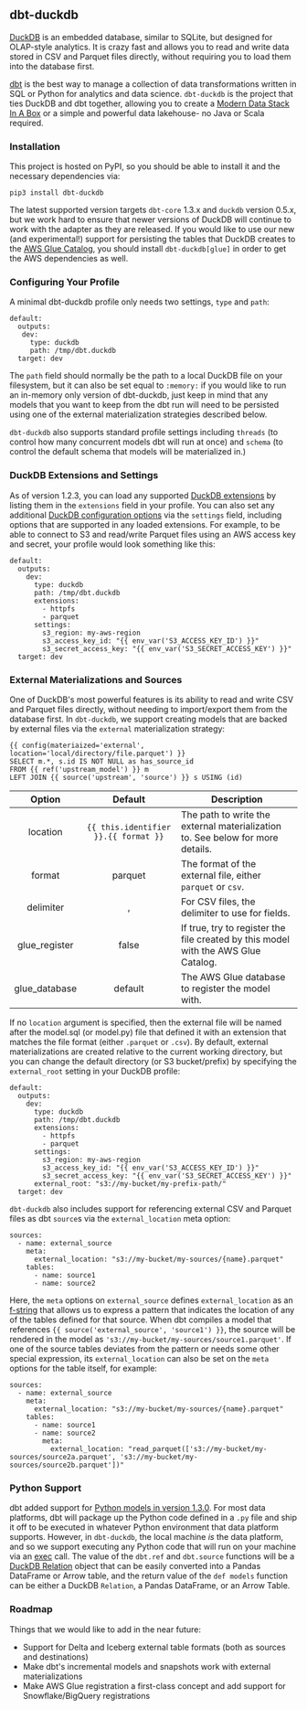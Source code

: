 ## dbt-duckdb

[DuckDB](http://duckdb.org) is an embedded database, similar to SQLite, but designed for OLAP-style analytics.
It is crazy fast and allows you to read and write data stored in CSV and Parquet files directly, without requiring you to load
them into the database first.

[dbt](http://getdbt.com) is the best way to manage a collection of data transformations written in SQL or Python for analytics
and data science. `dbt-duckdb` is the project that ties DuckDB and dbt together, allowing you to create a [Modern Data Stack In
A Box](https://duckdb.org/2022/10/12/modern-data-stack-in-a-box.html) or a simple and powerful data lakehouse- no Java or Scala
required.

### Installation

This project is hosted on PyPI, so you should be able to install it and the necessary dependencies via:

`pip3 install dbt-duckdb`

The latest supported version targets `dbt-core` 1.3.x and `duckdb` version 0.5.x, but we work hard to ensure that newer
versions of DuckDB will continue to work with the adapter as they are released. If you would like to use our new (and experimental!)
support for persisting the tables that DuckDB creates to the [AWS Glue Catalog](https://aws.amazon.com/glue/), you should install
`dbt-duckdb[glue]` in order to get the AWS dependencies as well.

### Configuring Your Profile

A minimal dbt-duckdb profile only needs two settings, `type` and `path`:

````
default:
  outputs:
   dev:
     type: duckdb
     path: /tmp/dbt.duckdb
  target: dev
````

The `path` field should normally be the path to a local DuckDB file on your filesystem, but it can also be set equal to `:memory:` if you
would like to run an in-memory only version of dbt-duckdb, just keep in mind that any models that you want to keep from the dbt run will
need to be persisted using one of the external materialization strategies described below.

`dbt-duckdb` also supports standard profile settings including `threads` (to control how many concurrent models dbt will run at once) and
`schema` (to control the default schema that models will be materialized in.)

### DuckDB Extensions and Settings

As of version 1.2.3, you can load any supported [DuckDB extensions](https://duckdb.org/docs/extensions/overview) by listing them in
the `extensions` field in your profile. You can also set any additional [DuckDB configuration options](https://duckdb.org/docs/sql/configuration)
via the `settings` field, including options that are supported in any loaded extensions. For example, to be able to connect to S3 and read/write
Parquet files using an AWS access key and secret, your profile would look something like this:

```
default:
  outputs:
    dev:
      type: duckdb
      path: /tmp/dbt.duckdb
      extensions:
        - httpfs
        - parquet
      settings:
        s3_region: my-aws-region
        s3_access_key_id: "{{ env_var('S3_ACCESS_KEY_ID') }}"
        s3_secret_access_key: "{{ env_var('S3_SECRET_ACCESS_KEY') }}"
  target: dev
```

### External Materializations and Sources

One of DuckDB's most powerful features is its ability to read and write CSV and Parquet files directly, without needing to import/export
them from the database first. In `dbt-duckdb`, we support creating models that are backed by external files via the `external` materialization
strategy:

```
{{ config(materiaized='external', location='local/directory/file.parquet') }}
SELECT m.*, s.id IS NOT NULL as has_source_id
FROM {{ ref('upstream_model') }} m
LEFT JOIN {{ source('upstream', 'source') }} s USING (id)
```

| Option | Default | Description
| :---:    |  :---:    | ---
| location | `{{ this.identifier }}.{{ format }}` | The path to write the external materialization to. See below for more details.
| format | parquet | The format of the external file, either `parquet` or `csv`.
| delimiter | ,    | For CSV files, the delimiter to use for fields.
| glue_register | false | If true, try to register the file created by this model with the AWS Glue Catalog.
| glue_database | default | The AWS Glue database to register the model with.

If no `location` argument is specified, then the external file will be named after the model.sql (or model.py) file that defined it
with an extension that matches the file format (either `.parquet` or `.csv`). By default, external materializations are created
relative to the current working directory, but you can change the default directory (or S3 bucket/prefix) by specifying the
`external_root` setting in your DuckDB profile:

```
default:
  outputs:
    dev:
      type: duckdb
      path: /tmp/dbt.duckdb
      extensions:
        - httpfs
        - parquet
      settings:
        s3_region: my-aws-region
        s3_access_key_id: "{{ env_var('S3_ACCESS_KEY_ID') }}"
        s3_secret_access_key: "{{ env_var('S3_SECRET_ACCESS_KEY') }}"
      external_root: "s3://my-bucket/my-prefix-path/"
  target: dev
```

`dbt-duckdb` also includes support for referencing external CSV and Parquet files as dbt `source`s via the `external_location`
meta option:

```
sources:
  - name: external_source
    meta:
      external_location: "s3://my-bucket/my-sources/{name}.parquet"
    tables:
      - name: source1
      - name: source2
```

Here, the `meta` options on `external_source` defines `external_location` as an [f-string](https://peps.python.org/pep-0498/) that
allows us to express a pattern that indicates the location of any of the tables defined for that source. When dbt compiles a model
that references `{{ source('external_source', 'source1') }}`, the source will be rendered in the model as `'s3://my-bucket/my-sources/source1.parquet'`.
If one of the source tables deviates from the pattern or needs some other special expression, its `external_location` can also be set on the `meta`
options for the table itself, for example:

```
sources:
  - name: external_source
    meta:
      external_location: "s3://my-bucket/my-sources/{name}.parquet"
    tables:
      - name: source1
      - name: source2
        meta:
          external_location: "read_parquet(['s3://my-bucket/my-sources/source2a.parquet', 's3://my-bucket/my-sources/source2b.parquet'])"
```

### Python Support

dbt added support for [Python models in version 1.3.0](https://docs.getdbt.com/docs/build/python-models). For most data platforms,
dbt will package up the Python code defined in a `.py` file and ship it off to be executed in whatever Python environment that
data platform supports. However, in `dbt-duckdb`, the local machine *is* the data platform, and so we support executing any Python
code that will run on your machine via an [exec](https://realpython.com/python-exec/) call. The value of the `dbt.ref` and `dbt.source`
functions will be a [DuckDB Relation](https://duckdb.org/docs/api/python/reference/) object that can be easily converted into a
Pandas DataFrame or Arrow table, and the return value of the `def models` function can be either a DuckDB `Relation`, a Pandas DataFrame,
or an Arrow Table.

### Roadmap

Things that we would like to add in the near future:

* Support for Delta and Iceberg external table formats (both as sources and destinations)
* Make dbt's incremental models and snapshots work with external materializations
* Make AWS Glue registration a first-class concept and add support for Snowflake/BigQuery registrations
